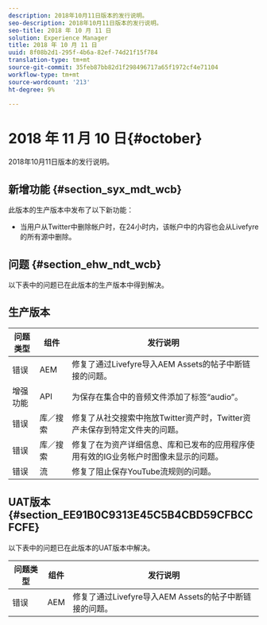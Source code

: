 ```yaml
---
description: 2018年10月11日版本的发行说明。
seo-description: 2018年10月11日版本的发行说明。
seo-title: 2018 年 10 月 11 日
solution: Experience Manager
title: 2018 年 10 月 11 日
uuid: 8f08b2d1-295f-4b6a-82ef-74d21f15f784
translation-type: tm+mt
source-git-commit: 35feb87bb82d1f298496717a65f1972cf4e71104
workflow-type: tm+mt
source-wordcount: '213'
ht-degree: 9%

---
```



# 2018 年 11 月 10 日{#october}

2018年10月11日版本的发行说明。

## 新增功能 {#section_syx_mdt_wcb}

此版本的生产版本中发布了以下新功能：

* 当用户从Twitter中删除帐户时，在24小时内，该帐户中的内容也会从Livefyre的所有源中删除。

## 问题 {#section_ehw_ndt_wcb}

以下表中的问题已在此版本的生产版本中得到解决。

## 生产版本

| **问题类型** | **组件** | **发行说明** |
|---|---|---|
| 错误 | AEM | 修复了通过Livefyre导入AEM Assets的帖子中断链接的问题。 |
| 增强功能 | API | 为保存在集合中的音频文件添加了标签“audio”。 |
| 错误 | 库／搜索 | 修复了从社交搜索中拖放Twitter资产时，Twitter资产未保存到特定文件夹的问题。 |
| 错误 | 库／搜索 | 修复了在为资产详细信息、库和已发布的应用程序使用有效的IG业务帐户时图像未显示的问题。 |
| 错误 | 流 | 修复了阻止保存YouTube流规则的问题。 |

## UAT版本{#section_EE91B0C9313E45C5B4CBD59CFBCCFCFE}

以下表中的问题已在此版本的UAT版本中解决。

| **问题类型** | **组件** | **发行说明** |
|---|---|---|
| 错误 | AEM | 修复了通过Livefyre导入AEM Assets的帖子中断链接的问题。 |

